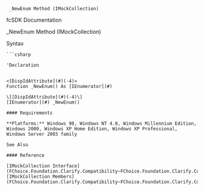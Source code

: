 ﻿     _NewEnum Method (IMockCollection)                                                   

fcSDK Documentation

_NewEnum Method (IMockCollection)

Syntax

```vbnet
```csharp

'Declaration
 

<[DispIdAttribute](#)(-4)>
Function _NewEnum() As [IEnumerator](#)

\[[DispIdAttribute](#)(-4)\]
[IEnumerator](#) _NewEnum()

#### Requirements

**Platforms:** Windows 98, Windows NT 4.0, Windows Millennium Edition, Windows 2000, Windows XP Home Edition, Windows XP Professional, Windows Server 2003 family

See Also

#### Reference

[IMockCollection Interface](FChoice.Foundation.Clarify.Compatibility~FChoice.Foundation.Clarify.Compatibility.IMockCollection.md)  
[IMockCollection Members](FChoice.Foundation.Clarify.Compatibility~FChoice.Foundation.Clarify.Compatibility.IMockCollection_members.md)